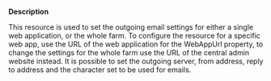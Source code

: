 **Description**

This resource is used to set the outgoing email settings for either a single web 
application, or the whole farm. To configure the resource for a specific web app, 
use the URL of the web application for the WebAppUrl property, to change the 
settings for the whole farm use the URL of the central admin website instead. It is 
possible to set the outgoing server, from address, reply to address and the character 
set to be used for emails.
